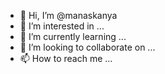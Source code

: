 - 👋 Hi, I’m @manaskanya
- 👀 I’m interested in ...
- 🌱 I’m currently learning ...
- 💞️ I’m looking to collaborate on ...
- 📫 How to reach me ...

<!---
manaskanya/manaskanya is a ✨ special ✨ repository because its `README.md` (this file) appears on your GitHub profile.
You can click the Preview link to take a look at your changes.
--->
